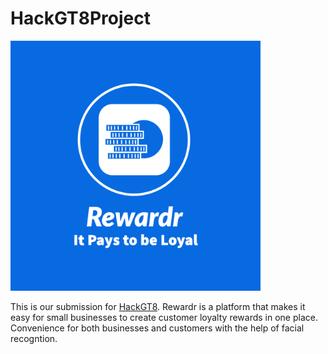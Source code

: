# HackGT8Project
<img src="https://raw.githubusercontent.com/CK-Christopher/HackGT8Project/main/Rewardr-logos.jpeg" width="400" />


This is our submission for [HackGT8](https://devpost.com/software/rewardr). Rewardr is a platform that makes it easy for small businesses to create customer loyalty rewards in one place. Convenience for both businesses and customers with the help of facial recogntion.
